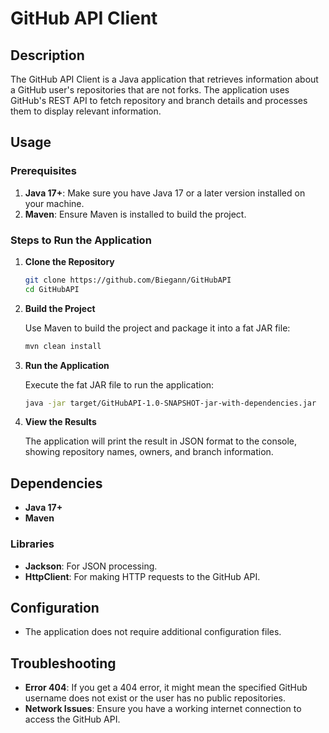 # GitHub API Client

## Description

The GitHub API Client is a Java application that retrieves information about a GitHub user's repositories that are not forks. The application uses GitHub's REST API to fetch repository and branch details and processes them to display relevant information.

## Usage

### Prerequisites

1. **Java 17+**: Make sure you have Java 17 or a later version installed on your machine.
2. **Maven**: Ensure Maven is installed to build the project.

### Steps to Run the Application

1. **Clone the Repository**

    ```bash
    git clone https://github.com/Biegann/GitHubAPI
    cd GitHubAPI
    ```

2. **Build the Project**

   Use Maven to build the project and package it into a fat JAR file:

    ```bash
    mvn clean install
    ```

3. **Run the Application**

   Execute the fat JAR file to run the application:

    ```bash
    java -jar target/GitHubAPI-1.0-SNAPSHOT-jar-with-dependencies.jar
    ```

4. **View the Results**

   The application will print the result in JSON format to the console, showing repository names, owners, and branch information.

## Dependencies

- **Java 17+**
- **Maven**

### Libraries

- **Jackson**: For JSON processing.
- **HttpClient**: For making HTTP requests to the GitHub API.

## Configuration

- The application does not require additional configuration files.

## Troubleshooting

- **Error 404**: If you get a 404 error, it might mean the specified GitHub username does not exist or the user has no public repositories.
- **Network Issues**: Ensure you have a working internet connection to access the GitHub API.




